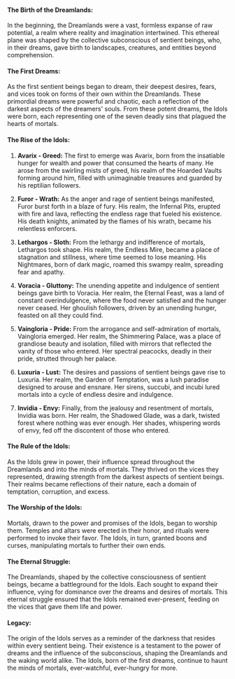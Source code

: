 #### The Birth of the Dreamlands:
In the beginning, the Dreamlands were a vast, formless expanse of raw potential, a realm where reality and imagination intertwined. This ethereal plane was shaped by the collective subconscious of sentient beings, who, in their dreams, gave birth to landscapes, creatures, and entities beyond comprehension.

#### The First Dreams:
As the first sentient beings began to dream, their deepest desires, fears, and vices took on forms of their own within the Dreamlands. These primordial dreams were powerful and chaotic, each a reflection of the darkest aspects of the dreamers' souls. From these potent dreams, the Idols were born, each representing one of the seven deadly sins that plagued the hearts of mortals.

#### The Rise of the Idols:
1. **Avarix - Greed:** The first to emerge was Avarix, born from the insatiable hunger for wealth and power that consumed the hearts of many. He arose from the swirling mists of greed, his realm of the Hoarded Vaults forming around him, filled with unimaginable treasures and guarded by his reptilian followers.

2. **Furor - Wrath:** As the anger and rage of sentient beings manifested, Furor burst forth in a blaze of fury. His realm, the Infernal Pits, erupted with fire and lava, reflecting the endless rage that fueled his existence. His death knights, animated by the flames of his wrath, became his relentless enforcers.

3. **Lethargos - Sloth:** From the lethargy and indifference of mortals, Lethargos took shape. His realm, the Endless Mire, became a place of stagnation and stillness, where time seemed to lose meaning. His Nightmares, born of dark magic, roamed this swampy realm, spreading fear and apathy.

4. **Voracia - Gluttony:** The unending appetite and indulgence of sentient beings gave birth to Voracia. Her realm, the Eternal Feast, was a land of constant overindulgence, where the food never satisfied and the hunger never ceased. Her ghoulish followers, driven by an unending hunger, feasted on all they could find.

5. **Vaingloria - Pride:** From the arrogance and self-admiration of mortals, Vaingloria emerged. Her realm, the Shimmering Palace, was a place of grandiose beauty and isolation, filled with mirrors that reflected the vanity of those who entered. Her spectral peacocks, deadly in their pride, strutted through her palace.

6. **Luxuria - Lust:** The desires and passions of sentient beings gave rise to Luxuria. Her realm, the Garden of Temptation, was a lush paradise designed to arouse and ensnare. Her sirens, succubi, and incubi lured mortals into a cycle of endless desire and indulgence.

7. **Invidia - Envy:** Finally, from the jealousy and resentment of mortals, Invidia was born. Her realm, the Shadowed Glade, was a dark, twisted forest where nothing was ever enough. Her shades, whispering words of envy, fed off the discontent of those who entered.

#### The Rule of the Idols:
As the Idols grew in power, their influence spread throughout the Dreamlands and into the minds of mortals. They thrived on the vices they represented, drawing strength from the darkest aspects of sentient beings. Their realms became reflections of their nature, each a domain of temptation, corruption, and excess.

#### The Worship of the Idols:
Mortals, drawn to the power and promises of the Idols, began to worship them. Temples and altars were erected in their honor, and rituals were performed to invoke their favor. The Idols, in turn, granted boons and curses, manipulating mortals to further their own ends.

#### The Eternal Struggle:
The Dreamlands, shaped by the collective consciousness of sentient beings, became a battleground for the Idols. Each sought to expand their influence, vying for dominance over the dreams and desires of mortals. This eternal struggle ensured that the Idols remained ever-present, feeding on the vices that gave them life and power.

#### Legacy:
The origin of the Idols serves as a reminder of the darkness that resides within every sentient being. Their existence is a testament to the power of dreams and the influence of the subconscious, shaping the Dreamlands and the waking world alike. The Idols, born of the first dreams, continue to haunt the minds of mortals, ever-watchful, ever-hungry for more.